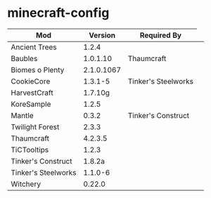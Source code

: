 # minecraft-config

<table>
<thead>
  <tr>
    <th>Mod</th>
    <th>Version</th>
    <th>Required By</th>
  </tr>
</thead>
<tbody>
  <tr>
    <td>Ancient Trees</td><td>1.2.4</td><td></td><td></td>
  </tr>
  <tr>
    <td>Baubles</td><td>1.0.1.10</td><td>Thaumcraft</td><td></td>
  </tr>
  <tr>
    <td>Biomes o Plenty</td><td>2.1.0.1067</td><td></td>
  </tr>
  <tr>
    <td>CookieCore</td><td>1.3.1-5</td><td>Tinker's Steelworks</td>
  </tr>
  <tr>
    <td>HarvestCraft</td><td>1.7.10g</td><td></td>
  </tr>
  <tr>
    <td>KoreSample</td><td>1.2.5</td><td></td>
  </tr>
  <tr>
    <td>Mantle</td><td>0.3.2</td><td>Tinker's Construct</td>
  </tr>
  <tr>
    <td>Twilight Forest</td><td>2.3.3</td><td></td>
  </tr>
  <tr>
    <td>Thaumcraft</td><td>4.2.3.5</td><td></td>
  </tr>
  <tr>
    <td>TiCTooltips</td><td>1.2.3</td><td></td>
  </tr>
  <tr>
    <td>Tinker's Construct</td><td>1.8.2a</td><td></td>
  </tr>
  <tr>
    <td>Tinker's Steelworks</td><td>1.1.0-6</td><td></td>
  </tr>
  <tr>
    <td>Witchery</td><td>0.22.0</td><td></td>
  </tr>
</tbody>
</table>
